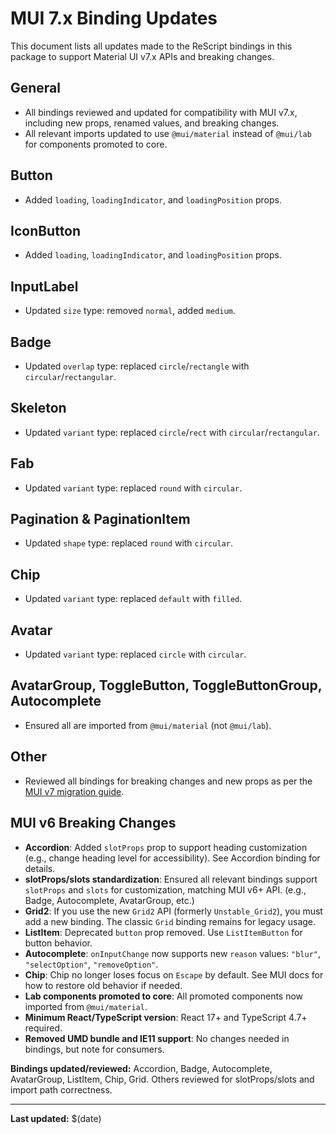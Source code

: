 # MUI 7.x Binding Updates

This document lists all updates made to the ReScript bindings in this package to support Material UI v7.x APIs and breaking changes.

## General

- All bindings reviewed and updated for compatibility with MUI v7.x, including new props, renamed values, and breaking changes.
- All relevant imports updated to use `@mui/material` instead of `@mui/lab` for components promoted to core.

## Button

- Added `loading`, `loadingIndicator`, and `loadingPosition` props.

## IconButton

- Added `loading`, `loadingIndicator`, and `loadingPosition` props.

## InputLabel

- Updated `size` type: removed `normal`, added `medium`.

## Badge

- Updated `overlap` type: replaced `circle`/`rectangle` with `circular`/`rectangular`.

## Skeleton

- Updated `variant` type: replaced `circle`/`rect` with `circular`/`rectangular`.

## Fab

- Updated `variant` type: replaced `round` with `circular`.

## Pagination & PaginationItem

- Updated `shape` type: replaced `round` with `circular`.

## Chip

- Updated `variant` type: replaced `default` with `filled`.

## Avatar

- Updated `variant` type: replaced `circle` with `circular`.

## AvatarGroup, ToggleButton, ToggleButtonGroup, Autocomplete

- Ensured all are imported from `@mui/material` (not `@mui/lab`).

## Other

- Reviewed all bindings for breaking changes and new props as per the [MUI v7 migration guide](https://mui.com/material-ui/migration/upgrade-to-v7/).

## MUI v6 Breaking Changes

- **Accordion**: Added `slotProps` prop to support heading customization (e.g., change heading level for accessibility). See Accordion binding for details.
- **slotProps/slots standardization**: Ensured all relevant bindings support `slotProps` and `slots` for customization, matching MUI v6+ API. (e.g., Badge, Autocomplete, AvatarGroup, etc.)
- **Grid2**: If you use the new `Grid2` API (formerly `Unstable_Grid2`), you must add a new binding. The classic `Grid` binding remains for legacy usage.
- **ListItem**: Deprecated `button` prop removed. Use `ListItemButton` for button behavior.
- **Autocomplete**: `onInputChange` now supports new `reason` values: `"blur"`, `"selectOption"`, `"removeOption"`.
- **Chip**: Chip no longer loses focus on `Escape` by default. See MUI docs for how to restore old behavior if needed.
- **Lab components promoted to core**: All promoted components now imported from `@mui/material`.
- **Minimum React/TypeScript version**: React 17+ and TypeScript 4.7+ required.
- **Removed UMD bundle and IE11 support**: No changes needed in bindings, but note for consumers.

**Bindings updated/reviewed:** Accordion, Badge, Autocomplete, AvatarGroup, ListItem, Chip, Grid. Others reviewed for slotProps/slots and import path correctness.

---

**Last updated:** $(date)
